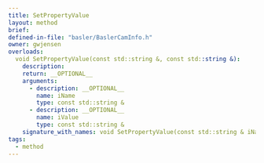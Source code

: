```yaml
---
title: SetPropertyValue
layout: method
brief:
defined-in-file: "basler/BaslerCamInfo.h"
owner: gwjensen
overloads:
  void SetPropertyValue(const std::string &, const std::string &):
    description:
    return: __OPTIONAL__
    arguments:
      - description: __OPTIONAL__
        name: iName
        type: const std::string &
      - description: __OPTIONAL__
        name: iValue
        type: const std::string &
    signature_with_names: void SetPropertyValue(const std::string & iName, const std::string & iValue)
tags:
  - method
---
```

